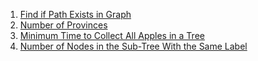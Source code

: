 1) [Find if Path Exists in Graph](https://leetcode.com/problems/find-if-path-exists-in-graph/description/)
2) [Number of Provinces](https://leetcode.com/problems/number-of-provinces/description/)
3) [Minimum Time to Collect All Apples in a Tree](https://leetcode.com/problems/minimum-time-to-collect-all-apples-in-a-tree/description/)
4) [Number of Nodes in the Sub-Tree With the Same Label](https://leetcode.com/problems/number-of-nodes-in-the-sub-tree-with-the-same-label/description/)
